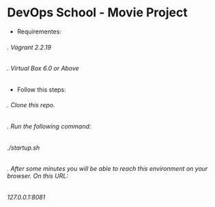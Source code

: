 # DevOps School - Movie Project 

 - Requirementes:
 ###### . Vagrant 2.2.19
 ###### . Virtual Box 6.0 or Above

 - Follow this steps:
######  . Clone this repo.
######  . Run the following command:
######     ./startup.sh
######  . After some minutes you will be able to reach this environment on your browser. On this URL:
######     127.0.0.1:8081
